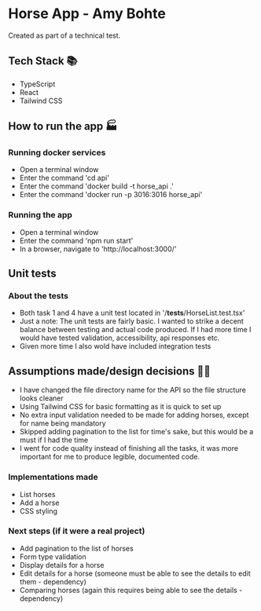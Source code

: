 # Horse App - Amy Bohte
Created as part of a technical test.

## Tech Stack 📚
- TypeScript
- React
- Tailwind CSS

## How to run the app 🏭
### Running docker services
- Open a terminal window
- Enter the command 'cd api'
- Enter the command 'docker build -t horse_api .'
- Enter the command 'docker run -p 3016:3016 horse_api'

### Running the app
- Open a terminal window
- Enter the command 'npm run start'
- In a browser, navigate to 'http://localhost:3000/'

## Unit tests
### About the tests
- Both task 1 and 4 have a unit test located in '/__tests__/HorseList.test.tsx'
- Just a note: The unit tests are fairly basic. I wanted to strike a decent balance between testing and actual code produced. If I had more time I would have tested validation, accessibility, api responses etc.
- Given more time I also wold have included integration tests


## Assumptions made/design decisions 👩‍🎨
- I have changed the file directory name for the API so the file structure looks cleaner
- Using Tailwind CSS for basic formatting as it is quick to set up
- No extra input validation needed to be made for adding horses, except for name being mandatory
- Skipped adding pagination to the list for time's sake, but this would be a must if I had the time
- I went for code quality instead of finishing all the tasks, it was more important for me to produce legible, documented code.

### Implementations made
- List horses
- Add a horse
- CSS styling

### Next steps (if it were a real project)
- Add pagination to the list of horses
- Form type validation
- Display details for a horse
- Edit details for a horse (someone must be able to see the details to edit them - dependency)
- Comparing horses (again this requires being able to see the details - dependency)